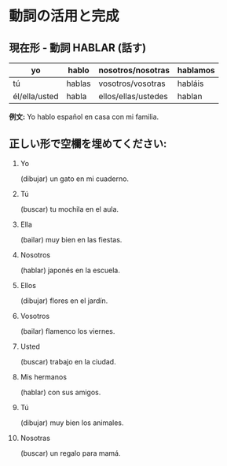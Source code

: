 # 動詞の活用と完成

## 現在形 - 動詞 HABLAR (話す)

| yo            | hablo  | nosotros/nosotras   | hablamos |
| ------------- | ------ | ------------------- | -------- |
| tú            | hablas | vosotros/vosotras   | habláis  |
| él/ella/usted | habla  | ellos/ellas/ustedes | hablan   |

**例文:** Yo hablo español en casa con mi familia.

## 正しい形で空欄を埋めてください:

1. Yo <div class="answer-line-short"></div> (dibujar) un gato en mi cuaderno.

2. Tú <div class="answer-line-short"></div> (buscar) tu mochila en el aula.

3. Ella <div class="answer-line-short"></div> (bailar) muy bien en las fiestas.

4. Nosotros <div class="answer-line-short"></div> (hablar) japonés en la escuela.

5. Ellos <div class="answer-line-short"></div> (dibujar) flores en el jardín.

6. Vosotros <div class="answer-line-short"></div> (bailar) flamenco los viernes.

7. Usted <div class="answer-line-short"></div> (buscar) trabajo en la ciudad.

8. Mis hermanos <div class="answer-line-short"></div> (hablar) con sus amigos.

9. Tú <div class="answer-line-short"></div> (dibujar) muy bien los animales.

10. Nosotras <div class="answer-line-short"></div> (buscar) un regalo para mamá.